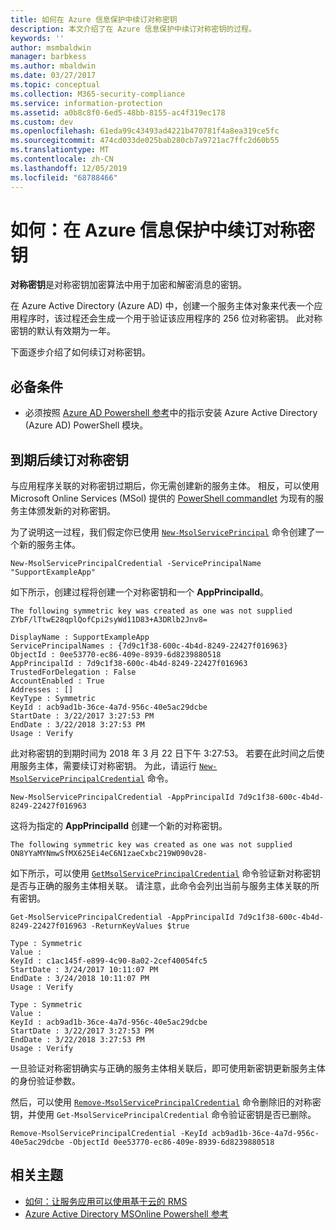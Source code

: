 ```yaml
---
title: 如何在 Azure 信息保护中续订对称密钥
description: 本文介绍了在 Azure 信息保护中续订对称密钥的过程。
keywords: ''
author: msmbaldwin
manager: barbkess
ms.author: mbaldwin
ms.date: 03/27/2017
ms.topic: conceptual
ms.collection: M365-security-compliance
ms.service: information-protection
ms.assetid: a0b8c8f0-6ed5-48bb-8155-ac4f319ec178
ms.custom: dev
ms.openlocfilehash: 61eda99c43493ad4221b470781f4a8ea319ce5fc
ms.sourcegitcommit: 474cd033de025bab280cb7a9721ac7ffc2d60b55
ms.translationtype: MT
ms.contentlocale: zh-CN
ms.lasthandoff: 12/05/2019
ms.locfileid: "68788466"
---
```

# <a name="how-to-renew-the-symmetric-key-in-azure-information-protection"></a>如何：在 Azure 信息保护中续订对称密钥

**对称密钥**是对称密钥加密算法中用于加密和解密消息的密钥。  

在 Azure Active Directory (Azure AD) 中，创建一个服务主体对象来代表一个应用程序时，该过程还会生成一个用于验证该应用程序的 256 位对称密钥。 此对称密钥的默认有效期为一年。 

下面逐步介绍了如何续订对称密钥。 

## <a name="prerequisites"></a>必备条件

* 必须按照 [Azure AD Powershell 参考](https://docs.microsoft.com/powershell/msonline/)中的指示安装 Azure Active Directory (Azure AD) PowerShell 模块。


## <a name="renewing-the-symmetric-key-after-expiry"></a>到期后续订对称密钥

与应用程序关联的对称密钥过期后，你无需创建新的服务主体。 相反，可以使用 Microsoft Online Services (MSol) 提供的 [PowerShell commandlet](https://docs.microsoft.com/powershell/module/msonline) 为现有的服务主体颁发新的对称密钥。

为了说明这一过程，我们假定你已使用 [`New-MsolServicePrincipal`](https://docs.microsoft.com/powershell/msonline/v1/new-msolserviceprincipalcredential) 命令创建了一个新的服务主体。

```
New-MsolServicePrincipalCredential -ServicePrincipalName "SupportExampleApp"
```

如下所示，创建过程将创建一个对称密钥和一个 **AppPrincipalId**。

```
The following symmetric key was created as one was not supplied
ZYbF/lTtwE28qplQofCpi2syWd11D83+A3DRlb2Jnv8=

DisplayName : SupportExampleApp
ServicePrincipalNames : {7d9c1f38-600c-4b4d-8249-22427f016963}
ObjectId : 0ee53770-ec86-409e-8939-6d8239880518
AppPrincipalId : 7d9c1f38-600c-4b4d-8249-22427f016963
TrustedForDelegation : False
AccountEnabled : True
Addresses : []
KeyType : Symmetric
KeyId : acb9ad1b-36ce-4a7d-956c-40e5ac29dcbe
StartDate : 3/22/2017 3:27:53 PM
EndDate : 3/22/2018 3:27:53 PM
Usage : Verify
```

此对称密钥的到期时间为 2018 年 3 月 22 日下午 3:27:53。 若要在此时间之后使用服务主体，需要续订对称密钥。 为此，请运行 [`New-MsolServicePrincipalCredential`](https://docs.microsoft.com/powershell/msonline/v1/new-msolserviceprincipalcredential) 命令。 

```
New-MsolServicePrincipalCredential -AppPrincipalId 7d9c1f38-600c-4b4d-8249-22427f016963
```

这将为指定的 **AppPrincipalId** 创建一个新的对称密钥。

```
The following symmetric key was created as one was not supplied ON8YYaMYNmwSfMX625Ei4eC6N1zaeCxbc219W090v28-
```
如下所示，可以使用 [`GetMsolServicePrincipalCredential`](https://docs.microsoft.com/powershell/msonline/v1/get-msolserviceprincipalcredential) 命令验证新对称密钥是否与正确的服务主体相关联。 请注意，此命令会列出当前与服务主体关联的所有密钥。

```
Get-MsolServicePrincipalCredential -AppPrincipalId 7d9c1f38-600c-4b4d-8249-22427f016963 -ReturnKeyValues $true

Type : Symmetric
Value :
KeyId : c1ac145f-e899-4c90-8a02-2cef40054fc5
StartDate : 3/24/2017 10:11:07 PM
EndDate : 3/24/2018 10:11:07 PM
Usage : Verify

Type : Symmetric
Value :
KeyId : acb9ad1b-36ce-4a7d-956c-40e5ac29dcbe
StartDate : 3/22/2017 3:27:53 PM
EndDate : 3/22/2018 3:27:53 PM
Usage : Verify
```

一旦验证对称密钥确实与正确的服务主体相关联后，即可使用新密钥更新服务主体的身份验证参数。 

然后，可以使用 [`Remove-MsolServicePrincipalCredential`](https://docs.microsoft.com/powershell/msonline/v1/remove-msolserviceprincipalcredential) 命令删除旧的对称密钥，并使用 `Get-MsolServicePrincipalCredential` 命令验证密钥是否已删除。

```
Remove-MsolServicePrincipalCredential -KeyId acb9ad1b-36ce-4a7d-956c-40e5ac29dcbe -ObjectId 0ee53770-ec86-409e-8939-6d8239880518
```

## <a name="related-topics"></a>相关主题

* [如何：让服务应用可以使用基于云的 RMS](how-to-use-file-api-with-aadrm-cloud.md)
* [Azure Active Directory MSOnline Powershell 参考](https://docs.microsoft.com/powershell/msonline/)
